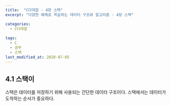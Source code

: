 ```yaml
---
title:  "C다데알 - 4장 스택"
excerpt: "다양한 예제로 학습하는 데이터 구조와 알고리즘 - 4장 스택"

categories:
  - C다데알
  
tags:
  - C
  - 공부
  - 스택
last_modified_at: 2020-07-05
---
```


## 4.1 스택이

스택은 데이터를 저장하기 위해 사용되는 간단한 데이터 구조이다. 스택에서는 데이터가 도착하는 순서가 중요하다. 


